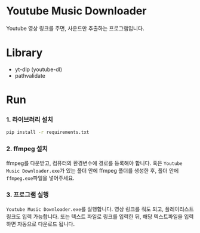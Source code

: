# Youtube Music Downloader

Youtube 영상 링크를 주면, 사운드만 추출하는 프로그램입니다.

# Library
- yt-dlp (youtube-dl)
- pathvalidate

# Run

### 1. 라이브러리 설치
```bash
pip install -r requirements.txt
```

### 2. ffmpeg 설치

ffmpeg를 다운받고, 컴퓨터의 환경변수에 경로를 등록해야 합니다.
혹은 `Youtube Music Downloader.exe`가 있는 폴더 안에 ffmpeg 폴더를 생성한 후, 폴더 안에 `ffmpeg.exe`파일을 넣어주세요.

### 3. 프로그램 실행

`Youtube Music Downloader.exe`를 실행합니다.
영상 링크를 줘도 되고, 플레이리스트 링크도 입력 가능합니다. 또는 텍스트 파일로 링크를 입력한 뒤, 해당 텍스트파일을 입력하면 자동으로 다운로드 됩니다.